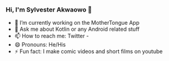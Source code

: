 ### Hi, I'm Sylvester Akwaowo 👋


- 🔭 I’m currently working on the MotherTongue App
- 💬 Ask me about Kotlin or any Android related stuff
- 📫 How to reach me: Twitter - 
- 😄 Pronouns: He/His
- ⚡ Fun fact: I make comic videos and short films on youtube

